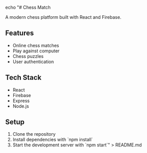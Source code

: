 echo "# Chess Match

A modern chess platform built with React and Firebase.

## Features
- Online chess matches
- Play against computer
- Chess puzzles
- User authentication

## Tech Stack
- React
- Firebase
- Express
- Node.js

## Setup
1. Clone the repository
2. Install dependencies with \`npm install\`
3. Start the development server with \`npm start\`" > README.md
